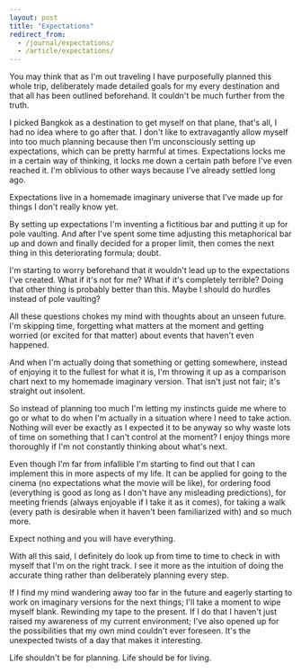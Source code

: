 ```yaml
---
layout: post
title: "Expectations"
redirect_from:
  - /journal/expectations/
  - /article/expectations/
---
```


You may think that as I'm out traveling I have purposefully planned this whole trip, deliberately made detailed goals for my every destination and that all has been outlined beforehand. It couldn't be much further from the truth.

I picked Bangkok as a destination to get myself on that plane, that's all, I had no idea where to go after that. I don't like to extravagantly allow myself into too much planning because then I'm unconsciously setting up expectations, which can be pretty harmful at times. Expectations locks me in a certain way of thinking, it locks me down a certain path before I've even reached it. I'm oblivious to other ways because I've already settled long ago.

Expectations live in a homemade imaginary universe that I've made up for things I don't really know yet.

By setting up expectations I'm inventing a fictitious bar and putting it up for pole vaulting. And after I've spent some time adjusting this metaphorical bar up and down and finally decided for a proper limit, then comes the next thing in this deteriorating formula; doubt.

I'm starting to worry beforehand that it wouldn't lead up to the expectations I've created. What if it's not for me? What if it's completely terrible? Doing that other thing is probably better than this. Maybe I should do hurdles instead of pole vaulting?

All these questions chokes my mind with thoughts about an unseen future. I'm skipping time, forgetting what matters at the moment and getting worried (or excited for that matter) about events that haven't even happened.

And when I'm actually doing that something or getting somewhere, instead of enjoying it to the fullest for what it is, I'm throwing it up as a comparison chart next to my homemade imaginary version. That isn't just not fair; it's straight out insolent.

So instead of planning too much I'm letting my instincts guide me where to go or what to do when I'm actually in a situation where I need to take action. Nothing will ever be exactly as I expected it to be anyway so why waste lots of time on something that I can't control at the moment? I enjoy things more thoroughly if I'm not constantly thinking about what's next.

Even though I'm far from infallible I'm starting to find out that I can implement this in more aspects of my life. It can be applied for going to the cinema (no expectations what the movie will be like), for ordering food (everything is good as long as I don't have any misleading predictions), for meeting friends (always enjoyable if I take it as it comes), for taking a walk (every path is desirable when it haven't been familiarized with) and so much more.

Expect nothing and you will have everything.

With all this said, I definitely do look up from time to time to check in with myself that I'm on the right track. I see it more as the intuition of doing the accurate thing rather than deliberately planning every step.

If I find my mind wandering away too far in the future and eagerly starting to work on imaginary versions for the next things; I'll take a moment to wipe myself blank. Rewinding my tape to the present. If I do that I haven't just raised my awareness of my current environment; I've also opened up for the possibilities that my own mind couldn't ever foreseen. It's the unexpected twists of a day that makes it interesting.

Life shouldn't be for planning. Life should be for living.
